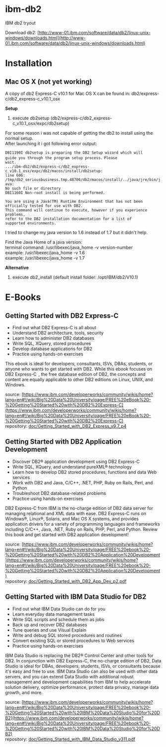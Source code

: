ibm-db2
=======

IBM db2 tryout

Download db2: [http://www-01.ibm.com/software/data/db2/linux-unix-windows/downloads.html](http://www-01.ibm.com/software/data/db2/linux-unix-windows/downloads.html)  

# Installation
## Mac OS X (not yet working)
A copy of db2 Express-C v10.1 for Mac OS X can be found in: db2/express-c/db2_express-c_v10.1_osx  

**Setup**  
1. execute db2setup (db2/express-c/db2_express-c_v10.1_osx/expc/db2setup)  

For some reason i was not capable of getting the db2 to install using the normal setup.  
After launching it i got following error output:  

<code>DBI1190I  db2setup is preparing the DB2 Setup wizard which will guide you through the program setup process.</code>   <code>Please wait.</code>  
<code>.../ibm-db2/db2/express-c/db2_express-c_v10.1_osx/expc/db2/macos/install/db2setup: line 606:</code>   <code>/tmp/db2_seriousbusiness.tmp.48706/db2/macos/install/../java/jre/bin/java:</code>  
<code>No such file or directory</code>  
<code>DBI1160I  Non-root install is being performed.</code>  

<code>You are using a Java(TM) Runtime Environment that has not been officially tested for use with DB2.</code>  
<code>This command will continue to execute, however if you experience problems,</code>  
<code>refer to the DB2 installation documentation for a list of supported environments.</code>

I tried to change my java version to 1.6 instead of 1.7 but it didn't help.

Find the Java Home of a java version:  
terminal command: /usr/libexec/java_home -v version-number  
example: /usr/libexec/java_home -v 1.6  
example: /usr/libexec/java_home -v 1.7  

**Alternative**  
1. execute db2_install (default install folder: /opt/IBM/db2/V10.1)  

# E-Books
## Getting Started with DB2 Express-C
- Find out what DB2 Express-C is all about
- Understand DB2 architecture, tools, security
- Learn how to administer DB2 databases
- Write SQL, XQuery, stored procedures
- Develop database applications for DB2
- Practice using hands-on exercises

This ebook is ideal for developers, consultants, ISVs, DBAs, students, or anyone who wants to get started with DB2. While this ebook focuses on DB2 Express-C  , the free database edition of DB2, the concepts and content are equally applicable to other DB2 editions on Linux, UNIX, and Windows.

source: [https://www.ibm.com/developerworks/community/wikis/home?lang=en#!/wiki/Big%20Data%20University/page/FREE%20eBook%20-%20Getting%20Started%20with%20DB2%20Express-C](https://www.ibm.com/developerworks/community/wikis/home?lang=en#!/wiki/Big%20Data%20University/page/FREE%20eBook%20-%20Getting%20Started%20with%20DB2%20Express-C)  
repository: [doc/Getting_Started_with_DB2_Express_v9.7_p4](https://github.com/stefanborghys/ibm-db2/blob/master/doc/Getting_Started_with_DB2_Express_v9.7_p4.pdf)
## Getting Started with DB2 Application Development
- Discover DB2® application development using DB2 Express-C
- Write SQL, XQuery, and understand pureXML® technology
- Learn how to develop DB2 stored procedures, functions and data Web services
- Work with DB2 and Java, C/C++, .NET, PHP, Ruby on Rails, Perl, and Python
- Troubleshoot DB2 database-related problems
- Practice using hands-on exercises

DB2 Express-C from IBM is the no-charge edition of DB2 data server for managing relational and XML data with ease. DB2 Express-C runs on Windows®, Linux®, Solaris, and Mac OS X systems, and provides application drivers for a variety of programming languages and frameworks including C/C++, Java, .NET, Ruby on Rails, PHP, Perl, and Python. Review this book and get started with DB2 application development!

source: [https://www.ibm.com/developerworks/community/wikis/home?lang=en#!/wiki/Big%20Data%20University/page/FREE%20ebook%20-%20Getting%20Started%20with%20DB2%20Application%20Development](https://www.ibm.com/developerworks/community/wikis/home?lang=en#!/wiki/Big%20Data%20University/page/FREE%20ebook%20-%20Getting%20Started%20with%20DB2%20Application%20Development)  
repository: [doc/Getting_Started_with_DB2_App_Dev_p2.pdf](https://github.com/stefanborghys/ibm-db2/blob/master/doc/Getting_Started_with_DB2_App_Dev_p2.pdf)  

## Getting Started with IBM Data Studio for DB2
- Find out what IBM Data Studio can do for you
- Learn everyday data management tasks
- Write SQL scripts and schedule them as jobs
- Back up and recover DB2 databases
- Tune queries and use Visual Explain
- Write and debug SQL stored procedures and routines
- Convert existing SQL or stored procedures to Web services
- Practice using hands-on exercises

IBM Data Studio is replacing the DB2® Control Center and other tools for DB2. In conjunction with DB2 Express-C, the no-charge edition of DB2, Data Studio is ideal for DBAs, developers, students, ISVs, or consultants because it's easy and free to use. IBM Data Studio can also be used with other data servers, and you can extend Data Studio with additional robust management and development capabilities from IBM to help accelerate solution delivery, optimize performance, protect data privacy, manage data growth, and more.

source: [https://www.ibm.com/developerworks/community/wikis/home?lang=en#!/wiki/Big%20Data%20University/page/FREE%20ebook%20-%20Getting%20Started%20with%20IBM%20Data%20Studio%20for%20DB2](https://www.ibm.com/developerworks/community/wikis/home?lang=en#!/wiki/Big%20Data%20University/page/FREE%20ebook%20-%20Getting%20Started%20with%20IBM%20Data%20Studio%20for%20DB2)  
repository: [doc/Getting_Started_with_IBM_Data_Studio_v311.pdf](https://github.com/stefanborghys/ibm-db2/blob/master/doc/Getting_Started_with_IBM_Data_Studio_v311.pdf)


